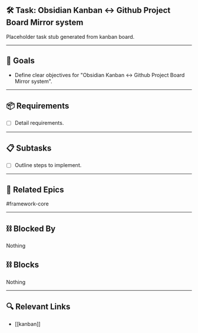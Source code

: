 ## 🛠️ Task: Obsidian Kanban <-> Github Project Board Mirror system

Placeholder task stub generated from kanban board.

---

## 🎯 Goals

- Define clear objectives for "Obsidian Kanban <-> Github Project Board Mirror system".

---

## 📦 Requirements

- [ ] Detail requirements.

---

## 📋 Subtasks

- [ ] Outline steps to implement.

---

## 🔗 Related Epics

#framework-core

---

## ⛓️ Blocked By

Nothing

## ⛓️ Blocks

Nothing

---

## 🔍 Relevant Links

- [[kanban]]
